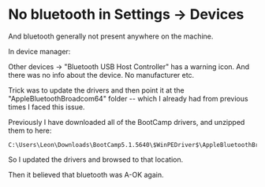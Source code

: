 ﻿# No bluetooth in Settings -> Devices

And bluetooth generally not present anywhere on the machine.

In device manager:

Other devices -> "Bluetooth USB Host Controller" has a warning icon. And there was no info about the device.
No manufacturer etc.

Trick was to update the drivers and then point it at the "AppleBluetoothBroadcom64" folder -- which I already had from previous times I faced this issue.

Previously I have downloaded all of the BootCamp drivers, and unzipped them to here:

    C:\Users\Leon\Downloads\BootCamp5.1.5640\$WinPEDriver$\AppleBluetoothBroadcom64

So I updated the drivers and browsed to that location.

Then it believed that bluetooth was A-OK again.